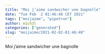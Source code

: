 ```yaml
---
title: "Moi j’aime sandwicher une bagnolle"
date: "Tue Feb  2 01:46:48 CET 2021"
tags: ["moijaime", "pipotron"]
author: m1ch3l
categories: ["generated"]
slug: "moijaime/2021-02-02-01:46:48"
---
```


Moi j’aime sandwicher une bagnolle
